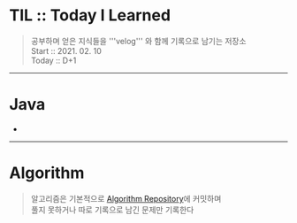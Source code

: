 # TIL :: Today I Learned

>공부하며 얻은 지식들을 '''velog''' 와 함께 기록으로 남기는 저장소  
>Start :: 2021. 02. 10  
>Today :: D+1

---

# Java

-

---

# Algorithm
> 알고리즘은 기본적으로 [Algorithm Repository](https://github.com/AhnNick/Algorithm)에 커밋하며    
> 풀지 못하거나 따로 기록으로 남긴 문제만 기록한다

